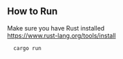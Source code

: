 ## How to Run

Make sure you have Rust installed  
https://www.rust-lang.org/tools/install


```bash
  cargo run
```